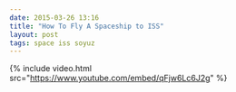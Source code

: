 ```yaml
---
date: 2015-03-26 13:16
title: "How To Fly A Spaceship to ISS"
layout: post
tags: space iss soyuz
---
```


{% include video.html src="https://www.youtube.com/embed/qFjw6Lc6J2g" %}
